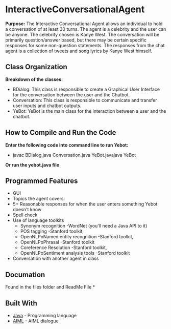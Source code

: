 # InteractiveConversationalAgent
**Purpose:**
The Interactive Conversational Agent allows an individual to hold a conversation of at least 30 turns. The agent is a celebrity and the user can be anyone. The celebrity chosen is Kanye West. The conversation will be primarily question/answer based, but there may be certain specific responses for some non-question statements. The responses from the chat agent is a collection of tweets and song lyrics by Kanye West himself.

## Class Organization

**Breakdown of the classes:**
* BDialog: This class is responsible to create a Graphical User Interface for the conversation between the user and the Chatbot. 
* Conversation: This class is responsible to communicate and transfer user inputs and chatbot outputs. 
* YeBot: YeBot is the main class for the interaction between a user and the chatbot. 

## How to Compile and Run the Code
**Enter the following code into command line to run Yebot:**
* javac BDialog.java Conversation.java YeBot.javajava YeBot

**Or run the yebot.java file**

## Programmed Features
* GUI
* Topics the agent covers:
* 5+ Reasonable responses for when the user enters something Yebot doesn't know
* Spell check
* Use of language toolkits
    * Synonym recognition -WordNet (you'll need a Java API to it)
    * POS tagging -Stanford toolkit, 
    * OpenNLPoNamed entity recognition -Stanford toolkit, 
    * OpenNLPoPhrasal -Stanford toolkit
    * Coreference Resolution -Stanford toolkit, 
    * OpenNLPoSentiment analysis tools -Stanford toolkit
* Conversation with another agent in class

## Documation
Found in the files folder and ReadMe File
* 



## Built With

* [Java](https://www.java.com/) - Programming language 
* [AIML](https://www.tutorialspoint.com/aiml/) - AIML dialogue






